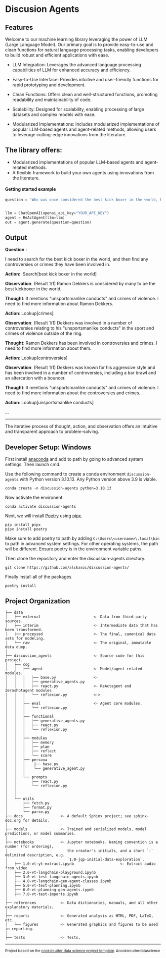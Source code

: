 



# Discusion Agents




## Features


Welcome to our machine learning library leveraging the power of LLM (Large Language Model). Our primary goal is to provide easy-to-use and clean functions for natural language processing tasks, enabling developers to build robust and efficient applications with ease.




- LLM Integration: Leverages the advanced language processing capabilities of LLM for enhanced accuracy and efficiency.

- Easy-to-Use Interface: Provides intuitive and user-friendly functions for rapid prototyping and development.

- Clean Functions: Offers clean and well-structured functions, promoting readability and maintainability of code.

- Scalability: Designed for scalability, enabling processing of large datasets and complex models with ease.

- Modularized Implementations: Includes modularized implementations of popular LLM-based agents and agent-related methods, allowing users to leverage cutting-edge innovations from the literature.

## The library offers:


- Modularized implementations of popular LLM-based agents and agent-related methods.
- A flexible framework to build your own agents using innovations from the literature.



#### Getting started example

```python
question = 'Who was once considered the best kick boxer in the world, however he has been involved in a number of controversies relating to his "unsportsmanlike conducts" in the sport and crimes of violence outside of the ring'


llm = ChatOpenAI(openai_api_key="YOUR_API_KEY")
agent = ReActAgent(llm=llm)
out = agent.generate(question=question)

```


Output
----

**Question** :

I need to search for the best kick boxer in the world, and then find any controversies or crimes they have been involved in.


**Action:**: Search[best kick boxer in the world]

**Observation**: (Result 1/1) Ramon Dekkers is considered by many to be the best kickboxer in the world.

**Thought**: It mentions "unsportsmanlike conducts" and crimes of violence. I need to find more information about Ramon Dekkers.

**Action**: Lookup[crimes]

**Observation**: (Result 1/1) Dekkers was involved in a number of controversies relating to his "unsportsmanlike conducts" in the sport and crimes of violence outside of the ring.

**Thought**: Ramon Dekkers has been involved in controversies and crimes. I need to find more information about them.

**Action**: Lookup[controversies]

**Observation**: (Result 1/1) Dekkers was known for his aggressive style and has been involved in a number of controversies, including a bar brawl and an altercation with a bouncer.

**Thought**: It mentions "unsportsmanlike conducts" and crimes of violence. I need to find more information about the controversies and crimes.

**Action**: Lookup[unsportsmanlike conducts]

...

---

The iterative process of thought, action, and observation offers an intuitive and transparent approach to problem-solving.














## Developer Setup: Windows

First install [anaconda](https://docs.anaconda.com/free/anaconda/install/windows/) and add to path by going to advanced system settings. Then launch cmd.

Use the following command to create a conda environment `discussion-agents` with Python version 3.10.13. Any Python version above 3.9 is viable.
```
conda create -n discussion-agents python=3.10.13
```
Now activate the environent.
```
conda activate discussion-agents
```
Next, we will install [Poetry](https://python-poetry.org/docs/) using [pipx](https://pipx.pypa.io/stable/docs/).
```
pip install pipx
pipx install poetry
```
Make sure to add poetry to path by adding `C:\Users\<username>\.local\bin` to path in advanced system settings. For other operating systems, the path will be different. Ensure poetry is in the environment variable paths.

Then clone the repository and enter the discussion-agents directory.
``` 
git clone https://github.com/alckasoc/discussion-agents/

```
Finally install all of the packages.
```
poetry install
```







Project Organization
------------

 

    ├── data
    │   ├── external                        <- Data from third party sources.
    │   ├── interim                         <- Intermediate data that has been transformed.
    │   ├── processed                       <- The final, canonical data sets for modeling.
    │   └── raw                             <- The original, immutable data dump.
    │
    ├── discussion_agents                   <- Source code for this project.
    │   ├── cog   
    │   │   ├── agent                       <- Model/agent-related modules.
    │   │   │   ├── base.py                 <-
    │   │   │   ├── generative_agents.py
    │   │   │   ├── react.py                <- ReActagent and Zeroshotagent modules
    │   │   │   └── reflexion.py            <->
    │   │   │   
    │   │   ├── eval                        <- Agent core modules.
    │   │   │   └── reflexion.py
    │   │   │   
    │   │   ├── functional                  
    │   │   │   ├── generative_agents.py
    │   │   │   ├── react.py
    │   │   │   └── reflexion.py
    │   │   │
    │   │   ├── modules           
    │   │   │   ├── memory
    │   │   │   ├── plan
    │   │   │   ├── reflect
    │   │   │   └── score
    │   │   ├── persona             
    │   │   │    ├── base.py
    │   │   │    └── generative_agent.py
    │   │   │
    │   │   └── prompts             
    │   │       ├── react.py
    │   │       └── reflexion.py
    │   │
    │   │
    │   └── utils   
    │       ├── fetch.py
    │       ├── format.py
    │       └── parse.py 
    ├── docs                 <- A default Sphinx project; see sphinx-doc.org for details.
    │
    ├── models               <- Trained and serialized models, model predictions, or model summaries.
    │       
    ├── notebooks            <- Jupyter notebooks. Naming convention is a number (for ordering),
    │                           the creator's initials, and a short `-` delimited description, e.g.
    │                           `1.0-jqp-initial-data-exploration`.
    │   ├── 1.0-vt-yt-extract.ipynb                     <- Extract audio from video
    │   ├── 2.0-vt-langchain-playground.ipynb
    │   ├── 3.0-vt-test-langchain-agents.ipynb
    │   ├── 4.0-vt-langchain-gen-agent-classes.ipynb
    │   ├── 5.0-vt-test-planning.ipynb
    │   ├── 6.0-vt-planning-gen-agents.ipynb
    │   ├── 7.0-vt-test-imports.ipynb
    │
    ├── references           <- Data dictionaries, manuals, and all other explanatory materials.
    │
    ├── reports              <- Generated analysis as HTML, PDF, LaTeX, etc.
    │   └── figures          <- Generated graphics and figures to be used in reporting.
    │
    ├── tests                <- Tests.

---------



<p><small>Project based on the <a target="_blank" href="https://drivendata.github.io/cookiecutter-data-science/">cookiecutter data science project template</a>. #cookiecutterdatascience</small></p>
